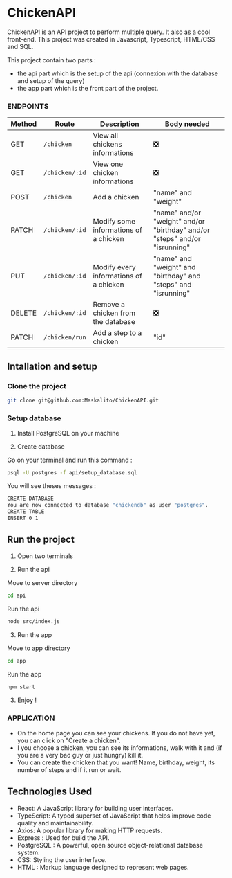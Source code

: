 # ChickenAPI

ChickenAPI is an API project to perform multiple query. It also as a cool front-end. This project was created in Javascript, Typescript, HTML/CSS and SQL.

This project contain two parts :
- the api part which is the setup of the api (connexion with the database and setup of the query)
- the app part which is the front part of the project.

### ENDPOINTS
| Method | Route             | Description             | Body needed          |
| ------ | ------------------ | ----------------------- | ---------------|
| GET    | `/chicken`        | View all chickens informations| ❎ |
| GET    | `/chicken/:id`        | View one chicken informations| ❎ |
| POST    | `/chicken`        | Add a chicken | "name" and "weight"|
| PATCH    | `/chicken/:id`        | Modify some informations of a chicken | "name" and/or "weight" and/or "birthday" and/or "steps" and/or "isrunning" |
| PUT    | `/chicken/:id`        | Modify every informations of a chicken | "name" and "weight" and "birthday" and "steps" and "isrunning" |
| DELETE    | `/chicken/:id`        | Remove a chicken from the database | ❎ |
| PATCH    | `/chicken/run`        | Add a step to a chicken | "id"|

## Intallation and setup

### Clone the project

```bash
git clone git@github.com:Maskalito/ChickenAPI.git
```

### Setup database

1. Install PostgreSQL on your machine

2. Create database

Go on your terminal and run this command :

```bash
psql -U postgres -f api/setup_database.sql
```
You will see theses messages :

```bash
CREATE DATABASE
You are now connected to database "chickendb" as user "postgres".
CREATE TABLE
INSERT 0 1
```

## Run the project

1. Open two terminals

2. Run the api

Move to server directory
```bash
cd api
```

Run the api
```bash
node src/index.js
```

3. Run the app

Move to app directory
```bash
cd app
```

Run the app
```bash
npm start
```

3. Enjoy !

### APPLICATION
- On the home page you can see your chickens. If you do not have yet, you can click on "Create a chicken".
- I you choose a chicken, you can see its informations, walk with it and (if you are a very bad guy or just hungry) kill it.
- You can create the chicken that you want! Name, birthday, weight, its number of steps and if it run or wait.

## Technologies Used

- React: A JavaScript library for building user interfaces.
- TypeScript: A typed superset of JavaScript that helps improve code quality and maintainability.
- Axios: A popular library for making HTTP requests.
- Express : Used for build the API.
- PostgreSQL : A powerful, open source object-relational database system.
- CSS: Styling the user interface.
- HTML : Markup language designed to represent web pages.
